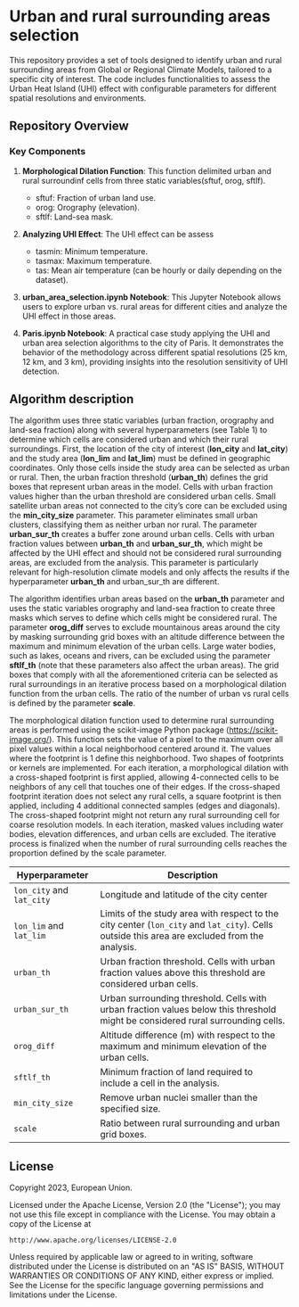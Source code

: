 # Urban and rural surrounding areas selection

This repository provides a set of tools designed to identify urban and rural surrounding areas from Global or Regional Climate Models, tailored to a specific city of interest. The code includes functionalities to assess the Urban Heat Island (UHI) effect with configurable parameters for different spatial resolutions and environments.

## Repository Overview
### Key Components
1. **Morphological Dilation Function**: This function delimited urban and rural surroundinf cells from three static variables(sftuf, orog, sftlf).

    - sftuf: Fraction of urban land use.
    - orog: Orography (elevation).
    - sftlf: Land-sea mask.

2. **Analyzing UHI Effect**: The UHI effect can be assess 

    - tasmin: Minimum temperature.
    - tasmax: Maximum temperature.
    - tas: Mean air temperature (can be hourly or daily depending on the dataset).

3. **urban_area_selection.ipynb Notebook**: This Jupyter Notebook allows users to explore urban vs. rural areas for different cities and analyze the UHI effect in those areas.

4. **Paris.ipynb Notebook**: A practical case study applying the UHI and urban area selection algorithms to the city of Paris. It demonstrates the behavior of the methodology across different spatial resolutions (25 km, 12 km, and 3 km), providing insights into the resolution sensitivity of UHI detection.

## Algorithm description

The algorithm uses three static variables (urban fraction, orography and land-sea fraction) along with several hyperparameters (see Table 1) to determine which cells are considered urban and which their rural surroundings. First, the location of the city of interest (**lon_city** and **lat_city**) and the study area (**lon_lim** and **lat_lim**) must be defined in geographic coordinates. Only those cells inside the study area can be selected as urban or rural. Then, the urban fraction threshold (**urban_th**) defines the grid boxes that represent urban areas in the model. Cells with urban fraction values higher than the urban threshold are considered urban cells. Small satellite urban areas not connected to the city’s core can be excluded using the **min_city_size** parameter. This parameter eliminates small urban clusters, classifying them as neither urban nor rural. The parameter **urban_sur_th** creates a buffer zone around urban cells. Cells with urban fraction values between **urban_th** and **urban_sur_th**, which might be affected by the UHI effect and should not be considered rural surrounding areas, are excluded from the analysis. This parameter is particularly relevant for high-resolution climate models and only affects the results if the hyperparameter **urban_th**  and urban_sur_th  are different.

The algorithm identifies urban areas based on the **urban_th** parameter and uses the static variables orography and land-sea fraction to create three masks which serves to define which cells might be considered rural. The parameter **orog_diff** serves to exclude mountainous areas around the city by masking surrounding grid boxes with an altitude difference between the maximum and minimum elevation of the urban cells. Large water bodies, such as lakes, oceans and rivers, can be excluded using the parameter **sftlf_th** (note that these parameters also affect the urban areas). The grid boxes that comply with all the aforementioned criteria can be selected as rural surroundings in an iterative process based on a morphological dilation function from the urban cells. The ratio of the number of urban vs rural cells is defined by the parameter **scale**.

The morphological dilation function used to determine rural surrounding areas is performed using the scikit-image Python package (https://scikit-image.org/). This function sets the value of a pixel to the maximum over all pixel values within a local neighborhood centered around it. The values where the footprint is 1 define this neighborhood. Two shapes of footprints or kernels are implemented. For each iteration, a morphological dilation with a cross-shaped footprint is first applied, allowing 4-connected cells to be neighbors of any cell that touches one of their edges. If the cross-shaped footprint iteration does not select any rural cells, a square footprint is then applied, including 4 additional connected samples (edges and diagonals). The cross-shaped footprint might not return any rural surrounding cell for coarse resolution models. In each iteration, masked values including water bodies, elevation differences, and urban cells are excluded. The iterative process is finalized when the number of rural surrounding cells reaches the proportion defined by the scale parameter.

| **Hyperparameter** | **Description** |
|--------------------|-----------------|
| `lon_city` and `lat_city` | Longitude and latitude of the city center |
| `lon_lim` and `lat_lim` | Limits of the study area with respect to the city center (`lon_city` and `lat_city`). Cells outside this area are excluded from the analysis. |
| `urban_th` | Urban fraction threshold. Cells with urban fraction values above this threshold are considered urban cells. |
| `urban_sur_th` | Urban surrounding threshold. Cells with urban fraction values below this threshold might be considered rural surrounding cells. |
| `orog_diff` | Altitude difference (m) with respect to the maximum and minimum elevation of the urban cells. |
| `sftlf_th` | Minimum fraction of land required to include a cell in the analysis. |
| `min_city_size` | Remove urban nuclei smaller than the specified size. |
| `scale` | Ratio between rural surrounding and urban grid boxes. |

## License
Copyright 2023, European Union.

Licensed under the Apache License, Version 2.0 (the "License");
you may not use this file except in compliance with the License.
You may obtain a copy of the License at

    http://www.apache.org/licenses/LICENSE-2.0

Unless required by applicable law or agreed to in writing, software
distributed under the License is distributed on an "AS IS" BASIS,
WITHOUT WARRANTIES OR CONDITIONS OF ANY KIND, either express or implied.
See the License for the specific language governing permissions and
limitations under the License.



